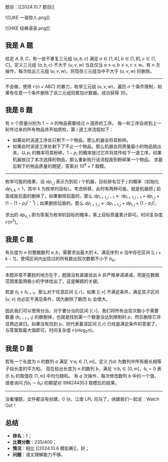 题目：[[2024.10.7 题目]]

![[UKE 一语惊人.png]]

![[HKE 经典语录.png]]

## 我是 A 题

给定 $A,B,C$，有一些不重复三元组 $(a,b,c)$ 满足 $a\in [1,A],b\in[1,B],c\in[1,C]$。定义三元组 $(a,b,c)$ 不大于 $(u,v,w)$ 当且仅当 $a\le u,b\le v,c\le w$。有 $n$ 次操作，每次给出三元组 $(u,v,w)$，将现存三元组当中不大于 $(u,v,w)$ 的删除。

---

不会做，使用 $\mathcal O(n\times ABC)$ 的暴力，枚举三元组 $(u,v,w)$，遍历 $n$ 个条件限制，如果有任意一个条件删除了该三元组则累加计数器。成功获得 $35$。

## 我是 B 题

有 $n$ 个质量分别为 $1\sim n$ 的物品需要经过 $n$ 道质检工序。 每一轮工序会收到上一轮传过来的所有物品并开始质检，第 $i$ 道工序流程如下： 

- 如果此时该道工序处只剩下一个物品，那么机器会将其粉碎。 
- 如果此时该道工序处剩下了不止一个物品，那么机器会将质量最小的物品挑出来，以 $p_i$ 的概率将其粉碎，$1-p_i$ 的概率放过它并将其传给下一道工序。如果 机器放过了本次选择的物品，那么重新执行该流程直到粉碎某一个物品。 求最后剩下的物品质量的期望，答案对 $10^9+7$ 取模。

---

枚举可能的结果，设 $dp_{i,j}$ 表示为到前 $i$ 个机器，目标排名位于 $j$ 的概率（初始化 $dp_{1,k}=1$，其中 $k$ 为枚举的目标）。考虑转移，此时有两种可能，就是机器把 $j$ 前面或是后面的删掉了。如果删除前面的，那么 $dp_{i+1,j-1}\gets dp_{i+1,j-1}+dp_{i,j}\times (1-(1-p_i)^{j-1})$；如果删除后面的，那么 $dp_{i+1,j}\gets dp_{i+1,j}+dp_{i,j}\times (1-p_i)^j$。

求出的 $dp_{n,1}$ 即为答案为枚举的目标的概率，乘上目标质量累计即可。时间复杂度 $\mathcal O(n^3)$。

## 我是 C 题

有长度为 $n$ 的整数数列 $a,b$，需要求出最大的 $k$，满足序列 $a$ 当中存在区间 $[i,i+k-1]$，使得区间内出现过的所有数出现次数都不小于 $b_k$。

---

本题非常不要脸的地方在于，题面没有直接说出 $b$ 非严格单调递减，而是在数据范围里面用极小的字体给出了，这是解题的关键。

若是 $b_i\ge b_{i+1}$，那么对于任意区间 $[l,r]$，如果 $[l,v]$ 不满足条件，满足其子区间 $[u,v]$ 也必定不满足条件，因为删除了数而 $b_i$ 会增大。

因此我们可以使用分治。对于要分治的区间 $[l,r]$，我们将所有出现次数小于需要数量 $(b_{r-l+1})$ 的数删掉，也就是找到第一个数量没达到限制的 $p$，然后删除它并往两边递归。如果没有找到 $p$，则代表着该区间 $[l,r]$ 已经是满足条件的答案了，与答案取最大值即可。时间复杂度 $\mathcal O(n\log_2 n)$。

## 我是 D 题

若有一个长度为 $n$ 的数列 $a$ 满足 $\forall a_i \in[1,m]$，定义 $f(a)$ 为数列中所有极长相等子段长度的平方和。 现在给出长度为 $n$ 的数列 $b$，满足 $\forall b_i\in [0, m]$，$b_i=0$ 表示 $b_i$ 的取值在 $[1,m]$ 中均匀随机。 有 $q$ 次操作，每次修改数列 $b$ 中的一个值，或者询问 $f(b_l\sim b_r)$ 的期望对 $998244353$ 取模后的结果。

---

没看懂题，文件都没有创建，$0$ 分。江南 LPL 司马了，快跟我们一起说：Watch Out！

## 总结

- **排名**：$1$；
- **比赛分数**：$235/400$；
- **情况**：相比 [[2024.10.6 模拟赛]]，好；
- **问题**：语文理解能力不够。